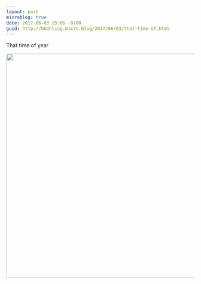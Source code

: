 ```yaml
---
layout: post
microblog: true
date: 2017-06-03 15:06 -0700
guid: http://bbohling.micro.blog/2017/06/03/that-time-of.html
---
```

That time of year

<img src="http://bbohling.micro.blog/uploads/2017/126a5999c3.jpg" width="600" height="600" style="height: auto" />
